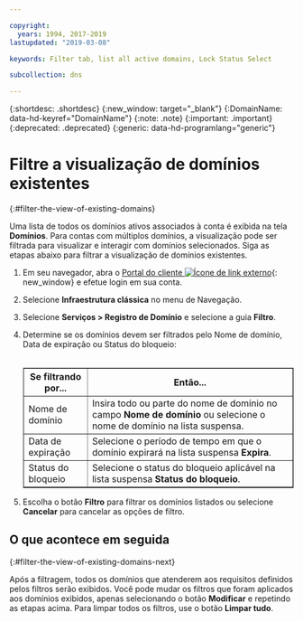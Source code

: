 ```yaml
---

copyright:
  years: 1994, 2017-2019
lastupdated: "2019-03-08"

keywords: Filter tab, list all active domains, Lock Status Select

subcollection: dns

---
```


{:shortdesc: .shortdesc}
{:new_window: target="_blank"}
{:DomainName: data-hd-keyref="DomainName"}
{:note: .note}
{:important: .important}
{:deprecated: .deprecated}
{:generic: data-hd-programlang="generic"}

# Filtre a visualização de domínios existentes
{:#filter-the-view-of-existing-domains}

Uma lista de todos os domínios ativos associados à conta é exibida na tela **Domínios**. Para contas com múltiplos domínios, a visualização pode ser filtrada para visualizar e interagir com domínios selecionados. Siga as etapas abaixo para filtrar a visualização de domínios existentes.

1. Em seu navegador, abra o [Portal do cliente ![Ícone de link externo](../../icons/launch-glyph.svg "Ícone de link externo")](https://{DomainName}/){: new_window} e efetue login em sua conta.
1. Selecione **Infraestrutura clássica** no menu de Navegação.
2. Selecione **Serviços > Registro de Domínio** e selecione a guia **Filtro**.
3. Determine se os domínios devem ser filtrados pelo Nome de domínio, Data de expiração ou Status do bloqueio:<br/><br/><table border="1"><tbody><tr><th>Se filtrando por...</th><th>Então...</th></tr><tr><td>Nome de domínio</td><td>Insira todo ou parte do nome de domínio no campo <strong>Nome de domínio</strong> ou selecione o nome de domínio na lista suspensa.</td></tr><tr><td>Data de expiração</td><td>Selecione o período de tempo em que o domínio expirará na lista suspensa <strong>Expira</strong>.</td></tr><tr><td>Status do bloqueio</td><td>Selecione o status do bloqueio aplicável na lista suspensa <strong>Status do bloqueio</strong>.</td></tr></tbody></table>

4. Escolha o botão **Filtro** para filtrar os domínios listados ou selecione **Cancelar** para cancelar as opções de filtro.

## O que acontece em seguida
{:#filter-the-view-of-existing-domains-next}

Após a filtragem, todos os domínios que atenderem aos requisitos definidos pelos filtros serão exibidos. Você pode mudar os filtros que foram aplicados aos domínios exibidos, apenas selecionando o botão **Modificar** e repetindo as etapas acima. Para limpar todos os filtros, use o botão **Limpar tudo**.
